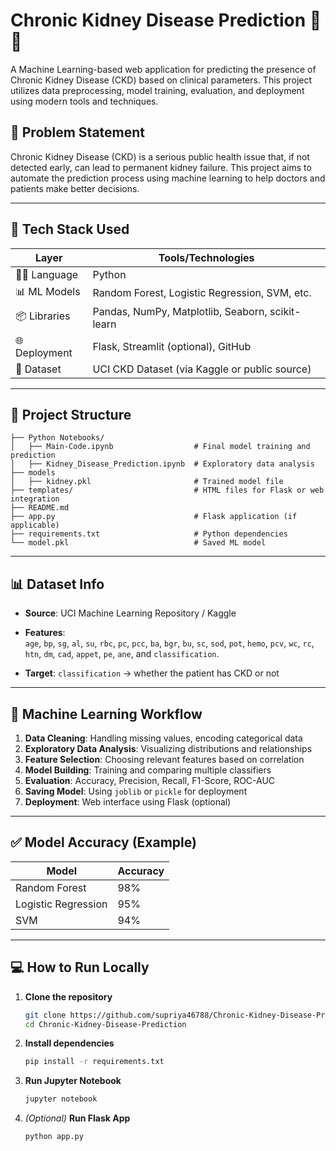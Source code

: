 # Chronic Kidney Disease Prediction 🧠💉

A Machine Learning-based web application for predicting the presence of Chronic Kidney Disease (CKD) based on clinical parameters. This project utilizes data preprocessing, model training, evaluation, and deployment using modern tools and techniques.

## 🔬 Problem Statement

Chronic Kidney Disease (CKD) is a serious public health issue that, if not detected early, can lead to permanent kidney failure. This project aims to automate the prediction process using machine learning to help doctors and patients make better decisions.

---

## 🧰 Tech Stack Used

| Layer        | Tools/Technologies                                 |
|--------------|----------------------------------------------------|
| 👩‍💻 Language   | Python                                            |
| 📊 ML Models | Random Forest, Logistic Regression, SVM, etc.      |
| 📦 Libraries  | Pandas, NumPy, Matplotlib, Seaborn, scikit-learn  |
| 🌐 Deployment | Flask, Streamlit (optional), GitHub               |
| 🧪 Dataset    | UCI CKD Dataset (via Kaggle or public source)     |

---

## 📁 Project Structure

```
├── Python Notebooks/
│   ├── Main-Code.ipynb                  # Final model training and prediction
│   ├── Kidney_Disease_Prediction.ipynb  # Exploratory data analysis
├── models
│   ├── kidney.pkl                       # Trained model file
├── templates/                           # HTML files for Flask or web integration
├── README.md
├── app.py                               # Flask application (if applicable)
├── requirements.txt                     # Python dependencies
└── model.pkl                            # Saved ML model
```

---

## 📊 Dataset Info

- **Source**: UCI Machine Learning Repository / Kaggle
- **Features**:  
  `age`, `bp`, `sg`, `al`, `su`, `rbc`, `pc`, `pcc`, `ba`, `bgr`, `bu`, `sc`, `sod`, `pot`, `hemo`, `pcv`, `wc`, `rc`, `htn`, `dm`, `cad`, `appet`, `pe`, `ane`, and `classification`.

- **Target**: `classification` → whether the patient has CKD or not

---

## 🧠 Machine Learning Workflow

1. **Data Cleaning**: Handling missing values, encoding categorical data
2. **Exploratory Data Analysis**: Visualizing distributions and relationships
3. **Feature Selection**: Choosing relevant features based on correlation
4. **Model Building**: Training and comparing multiple classifiers
5. **Evaluation**: Accuracy, Precision, Recall, F1-Score, ROC-AUC
6. **Saving Model**: Using `joblib` or `pickle` for deployment
7. **Deployment**: Web interface using Flask (optional)

---

## ✅ Model Accuracy (Example)

| Model               | Accuracy |
|--------------------|----------|
| Random Forest       | 98%      |
| Logistic Regression | 95%      |
| SVM                 | 94%      |

---

## 💻 How to Run Locally

1. **Clone the repository**
   ```bash
   git clone https://github.com/supriya46788/Chronic-Kidney-Disease-Prediction.git
   cd Chronic-Kidney-Disease-Prediction
   ```

2. **Install dependencies**
   ```bash
   pip install -r requirements.txt
   ```

3. **Run Jupyter Notebook**
   ```bash
   jupyter notebook
   ```

4. *(Optional)* **Run Flask App**
   ```bash
   python app.py
   ```

